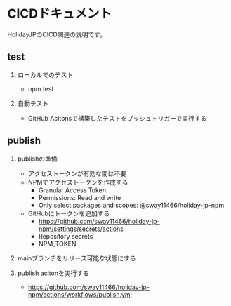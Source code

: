 # CICDドキュメント
HolidayJPのCICD関連の説明です。

## test

   1. ローカルでのテスト
      - npm test

   2. 自動テスト
      - GitHub Acitonsで構築したテストをプッシュトリガーで実行する

## publish

   1. publishの準備
      - アクセストークンが有効な間は不要
      - NPMでアクセストークンを作成する
         - Granular Access Token
         - Permissions: Read and write 
         - Only select packages and scopes: @sway11466/holiday-jp-npm
      - GitHubにトークンを追加する
         - https://github.com/sway11466/holiday-jp-npm/settings/secrets/actions
         - Repository secrets
         - NPM_TOKEN

   2. mainブランチをリリース可能な状態にする

   3. publish acitonを実行する
      - https://github.com/sway11466/holiday-jp-npm/actions/workflows/publish.yml

